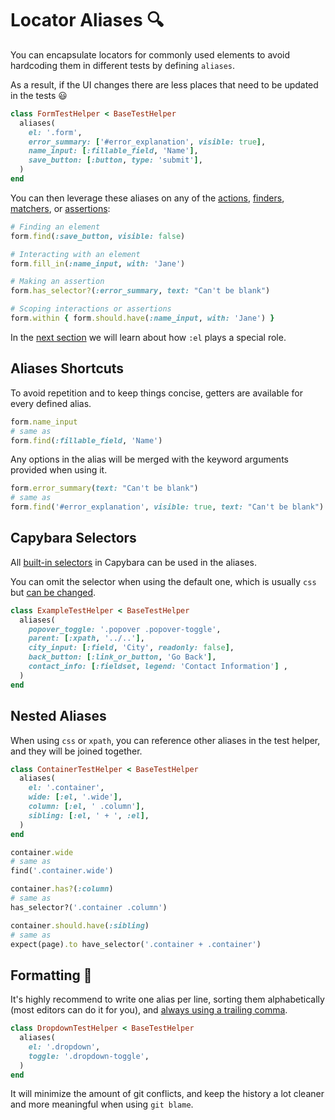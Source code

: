 [el convention]: /guide/essentials/current-context.html#el-convention
[actions]: /guide/essentials/actions
[finders]: /guide/essentials/finders
[assertions]: /guide/essentials/assertions
[matchers]: /guide/essentials/querying
[capybara selectors]: https://www.rubydoc.info/github/teamcapybara/capybara/Capybara/Selector
[trailing_commas]: https://maximomussini.com/posts/trailing-commas/

# Locator Aliases 🔍

You can encapsulate locators for commonly used elements to avoid hardcoding them
in different tests by defining `aliases`.

As a result, if the UI changes there are less places that need to be updated in
the tests 😃

```ruby
class FormTestHelper < BaseTestHelper
  aliases(
    el: '.form',
    error_summary: ['#error_explanation', visible: true],
    name_input: [:fillable_field, 'Name'],
    save_button: [:button, type: 'submit'],
  )
end
```

You can then leverage these aliases on any of the [actions], [finders], [matchers], or [assertions]:

```ruby
# Finding an element
form.find(:save_button, visible: false)

# Interacting with an element
form.fill_in(:name_input, with: 'Jane')

# Making an assertion
form.has_selector?(:error_summary, text: "Can't be blank")

# Scoping interactions or assertions
form.within { form.should.have(:name_input, with: 'Jane') }
```

In the [next section][el convention] we will learn about how `:el` plays a special role.

## Aliases Shortcuts

To avoid repetition and to keep things concise, getters are available for every defined alias.

```ruby
form.name_input
# same as
form.find(:fillable_field, 'Name')
```

Any options in the alias will be merged with the keyword arguments provided when using it.

```ruby
form.error_summary(text: "Can't be blank")
# same as
form.find('#error_explanation', visible: true, text: "Can't be blank")
```

## Capybara Selectors

All [built-in selectors][capybara selectors] in Capybara can be used in the aliases.

You can omit the selector when using the default one, which is usually `css` but [can be changed](https://github.com/teamcapybara/capybara#xpath-css-and-selectors).

```ruby
class ExampleTestHelper < BaseTestHelper
  aliases(
    popover_toggle: '.popover .popover-toggle',
    parent: [:xpath, '../..'],
    city_input: [:field, 'City', readonly: false],
    back_button: [:link_or_button, 'Go Back'],
    contact_info: [:fieldset, legend: 'Contact Information'] ,
  )
end
```

## Nested Aliases

When using `css` or `xpath`, you can reference other aliases in the test helper,
and they will be joined together.

```ruby
class ContainerTestHelper < BaseTestHelper
  aliases(
    el: '.container',
    wide: [:el, '.wide'],
    column: [:el, ' .column'],
    sibling: [:el, ' + ', :el],
  )
end

container.wide
# same as
find('.container.wide')

container.has?(:column)
# same as
has_selector?('.container .column')

container.should.have(:sibling)
# same as
expect(page).to have_selector('.container + .container')
```

## Formatting 📏

It's highly recommend to write one alias per line, sorting them alphabetically (most editors can do it for you), and
[always using a trailing comma][trailing_commas].

```ruby
class DropdownTestHelper < BaseTestHelper
  aliases(
    el: '.dropdown',
    toggle: '.dropdown-toggle',
  )
end
```

It will minimize the amount of git conflicts, and keep the history a lot cleaner and more meaningful when using `git blame`.
